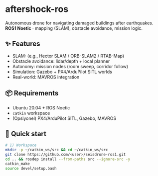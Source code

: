 # aftershock-ros

Autonomous drone for navigating damaged buildings after earthquakes.  
**ROS1 Noetic** · mapping (SLAM), obstacle avoidance, mission logic.

## ✨ Features
- SLAM: (e.g., Hector SLAM / ORB-SLAM2 / RTAB-Map)
- Obstacle avoidance: lidar/depth + local planner
- Autonomy: mission nodes (room sweep, corridor follow)
- Simulation: Gazebo + PX4/ArduPilot SITL worlds
- Real-world: MAVROS integration

## 📦 Requirements
- Ubuntu 20.04 + ROS Noetic
- `catkin` workspace
- (Opsiyonel) PX4/ArduPilot SITL, Gazebo, MAVROS

## 🚀 Quick start
```bash
# 1) Workspace
mkdir -p ~/catkin_ws/src && cd ~/catkin_ws/src
git clone https://github.com/<user>/seisdrone-ros1.git
cd .. && rosdep install --from-paths src --ignore-src -y
catkin_make
source devel/setup.bash
